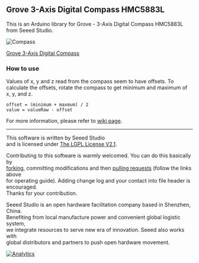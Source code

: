 Grove 3-Axis Digital Compass HMC5883L
------------------------------

This is an Arduino library for Grove - 3-Axis Digital Compass HMC5883L from Seeed Studio.

![Compass](https://statics3.seeedstudio.com/images/101020034%201.jpg)

[Grove 3-Axis Digital Compass](https://www.seeedstudio.com/s/Grove-3-Axis-Digital-Compass-p-759.html)

### How to use
Values of x, y and z read from the compass seem to have offsets.
To calculate the offsets, rotate the compass to get minimum and maximum of x, y, and z.
```
offset = (minimum + maxmum) / 2
value = valueRaw - offset
```

For more information, please refer to [wiki page](http://wiki.seeedstudio.com/Grove-3-Axis_Compass_V1.0/).

    
----

This software is written by Seeed Studio<br>
and is licensed under [The LGPL License V2.1](http://www.gnu.org/licenses/lgpl-2.1.html). 

Contributing to this software is warmly welcomed. You can do this basically by<br>
[forking](https://help.github.com/articles/fork-a-repo), committing modifications and then [pulling requests](https://help.github.com/articles/using-pull-requests) (follow the links above<br>
for operating guide). Adding change log and your contact into file header is encouraged.<br>
Thanks for your contribution.

Seeed Studio is an open hardware facilitation company based in Shenzhen, China. <br>
Benefiting from local manufacture power and convenient global logistic system, <br>
we integrate resources to serve new era of innovation. Seeed also works with <br>
global distributors and partners to push open hardware movement.<br>





[![Analytics](https://ga-beacon.appspot.com/UA-46589105-3/Grove_3Axis_Digital_Compass)](https://github.com/igrigorik/ga-beacon)
